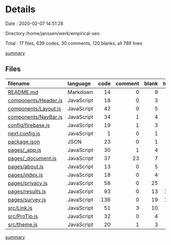 # Details

Date : 2020-02-07 14:51:28

Directory /home/janssen/werk/empirical-seo

Total : 17 files,  639 codes, 30 comments, 120 blanks, all 789 lines

[summary](results.md)

## Files
| filename | language | code | comment | blank | total |
| :--- | :--- | ---: | ---: | ---: | ---: |
| [README.md](/README.md) | Markdown | 14 | 0 | 9 | 23 |
| [components/Header.js](/components/Header.js) | JavaScript | 18 | 0 | 3 | 21 |
| [components/Layout.js](/components/Layout.js) | JavaScript | 42 | 0 | 5 | 47 |
| [components/NavBar.js](/components/NavBar.js) | JavaScript | 34 | 1 | 4 | 39 |
| [config/firebase.js](/config/firebase.js) | JavaScript | 19 | 1 | 3 | 23 |
| [next.config.js](/next.config.js) | JavaScript | 1 | 0 | 1 | 2 |
| [package.json](/package.json) | JSON | 23 | 0 | 1 | 24 |
| [pages/_app.js](/pages/_app.js) | JavaScript | 30 | 1 | 4 | 35 |
| [pages/_document.js](/pages/_document.js) | JavaScript | 37 | 23 | 7 | 67 |
| [pages/about.js](/pages/about.js) | JavaScript | 13 | 0 | 5 | 18 |
| [pages/index.js](/pages/index.js) | JavaScript | 18 | 0 | 4 | 22 |
| [pages/privacy.js](/pages/privacy.js) | JavaScript | 58 | 0 | 25 | 83 |
| [pages/results.js](/pages/results.js) | JavaScript | 93 | 0 | 13 | 106 |
| [pages/survey.js](/pages/survey.js) | JavaScript | 136 | 0 | 19 | 155 |
| [src/Link.js](/src/Link.js) | JavaScript | 51 | 3 | 10 | 64 |
| [src/ProTip.js](/src/ProTip.js) | JavaScript | 32 | 0 | 4 | 36 |
| [src/theme.js](/src/theme.js) | JavaScript | 20 | 1 | 3 | 24 |

[summary](results.md)